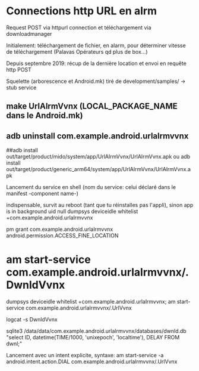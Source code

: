 # Connections http URL en alrm 

 Request POST via httpurl connection et téléchargement via downloadmanager

 Initialement: téléchargement de fichier, en alarm, pour déterminer vitesse de téléchargement (Palavas Opérateurs qd plus de box...)
 
 Depuis septembre 2019: récup de la dernière location et envoi en requête http POST
  
 Squelette (arborescence et Android.mk) tiré de development/samples/ -> stub service
 ## make UrlAlrmVvnx (LOCAL_PACKAGE_NAME dans le Android.mk)
 
 ## adb uninstall com.example.android.urlalrmvvnx
 
 
 ##adb install out/target/product/mido/system/app/UrlAlrmVvnx/UrlAlrmVvnx.apk
 ou
 adb install out/target/product/generic_arm64/system/app/UrlAlrmVvnx/UrlAlrmVvnx.apk
 
 Lancement du service en shell (nom du service: celui déclaré dans le manifest -component name-) 
 
 indispensable, survit au reboot (tant que tu réinstalles pas l'appli), sinon app is in background uid null
 dumpsys deviceidle whitelist +com.example.android.urlalrmvvnx
 
 pm grant com.example.android.urlalrmvvnx android.permission.ACCESS_FINE_LOCATION
 
 # am start-service com.example.android.urlalrmvvnx/.DwnldVvnx  
 
 dumpsys deviceidle whitelist +com.example.android.urlalrmvvnx; am start-service com.example.android.urlalrmvvnx/.UrlVvnx
 
 logcat -s DwnldVvnx
 
 sqlite3 /data/data/com.example.android.urlalrmvvnx/databases/dwnld.db "select ID, datetime(TIME/1000, 'unixepoch', 'localtime'), DELAY FROM dwnl;"
  
 
 Lancement avec un intent explicite, syntaxe:
 am start-service -a android.intent.action.DIAL com.example.android.urlalrmvvnx/.UrlVvnx

 
 


